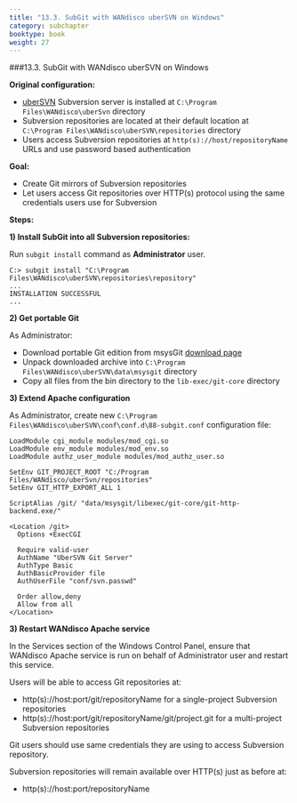 ```yaml
---
title: "13.3. SubGit with WANdisco uberSVN on Windows"
category: subchapter
booktype: book
weight: 27
---
```

###13.3. SubGit with WANdisco uberSVN on Windows

**Original configuration:**

+ [uberSVN](http://www.wandisco.com/ubersvn) Subversion server is installed at `C:\Program Files\WANdisco\uberSvn` directory
+ Subversion repositories are located at their default location at `C:\Program Files\WANdisco\uberSVN\repositories` directory
+ Users access Subversion repositories at `http(s)://host/repositoryName` URLs and use password based authentication

**Goal:**

+ Create Git mirrors of Subversion repositories
+ Let users access Git repositories over HTTP(s) protocol using the same credentials users use for Subversion

**Steps:**

**1) Install SubGit into all Subversion repositories:**

Run `subgit install` command as **Administrator** user.

    C:> subgit install "C:\Program Files\WANdisco\uberSVN\repositories\repository"
    ...
    INSTALLATION SUCCESSFUL
    ...

**2) Get portable Git**

As Administrator:

+ Download portable Git edition from msysGit [download page](https://code.google.com/p/msysgit/downloads/list)
+ Unpack downloaded archive into `C:\Program Files\WANdisco\uberSVN\data\msysgit` directory
+ Copy all files from the bin directory to the `lib-exec/git-core` directory

**3) Extend Apache configuration**

As Administrator, create new `C:\Program Files\WANdisco\uberSVN\conf\conf.d\88-subgit.conf` configuration file:

    LoadModule cgi_module modules/mod_cgi.so
    LoadModule env_module modules/mod_env.so
    LoadModule authz_user_module modules/mod_authz_user.so

    SetEnv GIT_PROJECT_ROOT "C:/Program Files/WANdisco/uberSvn/repositories"
    SetEnv GIT_HTTP_EXPORT_ALL 1

    ScriptAlias /git/ "data/msysgit/libexec/git-core/git-http-backend.exe/"

    <Location /git>
      Options +ExecCGI

      Require valid-user
      AuthName "UberSVN Git Server"
      AuthType Basic
      AuthBasicProvider file
      AuthUserFile "conf/svn.passwd"

      Order allow,deny
      Allow from all
    </Location>

**3) Restart WANdisco Apache service**

In the Services section of the Windows Control Panel, ensure that WANdisco Apache service is run on behalf of Administrator user and restart this service.

Users will be able to access Git repositories at:

+ http(s)://host:port/git/repositoryName for a single-project Subversion repositories
+ http(s)://host:port/git/repositoryName/git/project.git for a multi-project Subversion repositories

Git users should use same credentials they are using to access Subversion repository.

Subversion repositories will remain available over HTTP(s) just as before at:

+ http(s)://host:port/repositoryName